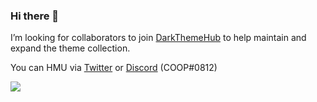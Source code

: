 ### Hi there 👋

I’m looking for collaborators to join [DarkThemeHub](https://github.com/DarkThemeHub) to help maintain and expand the theme collection.

You can HMU via [Twitter](https://twitter.com/ItsSnazzie) or [Discord](https://discord.gg/pSs9YYn) (COOP#0812)

<img src="https://i.gyazo.com/1dd34027bcc3a4e2a9b8d2b19bba78b9.png"/>
